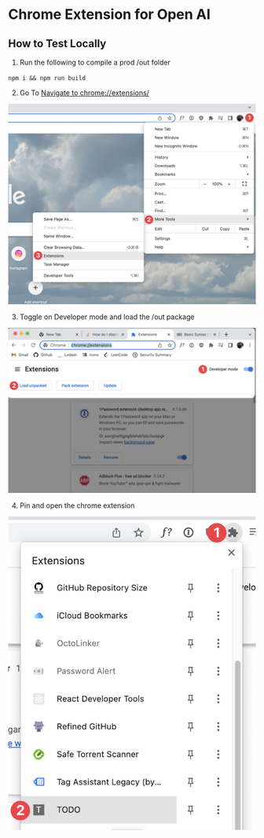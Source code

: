 # Chrome Extension for Open AI

## How to Test Locally

1. Run the following to compile a prod /out folder

`npm i && npm run build`

2. Go To [Navigate to chrome://extensions/](chrome://extensions/)

![Navigate to chrome://extensions/](public/images/ExtensionsDirections.png "ExtensionsDirections")

3. Toggle on Developer mode and load the /out package

![Toggle Developer mode on and Load the out/ folder generated in step 1 unpacked](public/images/LoadExtensionDirections.png "LoadExtensionDirections")

4. Pin and open the chrome extension

![Click extensions tab and then find name of chrome extension and pin it and click it](public/images/OpenChromeExtension.png "OpenChromeExtension")

